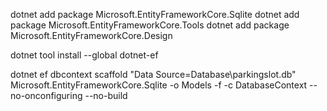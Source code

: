 
dotnet add package Microsoft.EntityFrameworkCore.Sqlite
dotnet add package Microsoft.EntityFrameworkCore.Tools
dotnet add package Microsoft.EntityFrameworkCore.Design

dotnet tool install --global dotnet-ef


dotnet ef dbcontext scaffold "Data Source=Database\parkingslot.db" Microsoft.EntityFrameworkCore.Sqlite -o Models -f -c DatabaseContext --no-onconfiguring --no-build